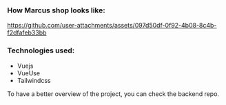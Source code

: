 ### How Marcus shop looks like:

https://github.com/user-attachments/assets/097d50df-0f92-4b08-8c4b-f2dfafeb33bb

### Technologies used:
- Vuejs
- VueUse
- Tailwindcss

To have a better overview of the project, you can check the backend repo.
